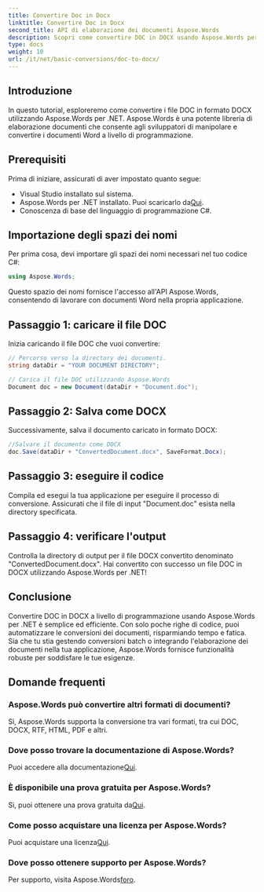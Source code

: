 ```yaml
---
title: Convertire Doc in Docx
linktitle: Convertire Doc in Docx
second_title: API di elaborazione dei documenti Aspose.Words
description: Scopri come convertire DOC in DOCX usando Aspose.Words per .NET. Guida passo passo con esempi di codice. Perfetto per gli sviluppatori.
type: docs
weight: 10
url: /it/net/basic-conversions/doc-to-docx/
---
```

## Introduzione

In questo tutorial, esploreremo come convertire i file DOC in formato DOCX utilizzando Aspose.Words per .NET. Aspose.Words è una potente libreria di elaborazione documenti che consente agli sviluppatori di manipolare e convertire i documenti Word a livello di programmazione.

## Prerequisiti

Prima di iniziare, assicurati di aver impostato quanto segue:
- Visual Studio installato sul sistema.
-  Aspose.Words per .NET installato. Puoi scaricarlo da[Qui](https://releases.aspose.com/words/net/).
- Conoscenza di base del linguaggio di programmazione C#.

## Importazione degli spazi dei nomi

Per prima cosa, devi importare gli spazi dei nomi necessari nel tuo codice C#:
```csharp
using Aspose.Words;
```

Questo spazio dei nomi fornisce l'accesso all'API Aspose.Words, consentendo di lavorare con documenti Word nella propria applicazione.

## Passaggio 1: caricare il file DOC

Inizia caricando il file DOC che vuoi convertire:
```csharp
// Percorso verso la directory dei documenti.
string dataDir = "YOUR DOCUMENT DIRECTORY";

// Carica il file DOC utilizzando Aspose.Words
Document doc = new Document(dataDir + "Document.doc");
```

## Passaggio 2: Salva come DOCX

Successivamente, salva il documento caricato in formato DOCX:
```csharp
//Salvare il documento come DOCX
doc.Save(dataDir + "ConvertedDocument.docx", SaveFormat.Docx);
```

## Passaggio 3: eseguire il codice

Compila ed esegui la tua applicazione per eseguire il processo di conversione. Assicurati che il file di input "Document.doc" esista nella directory specificata.

## Passaggio 4: verificare l'output

Controlla la directory di output per il file DOCX convertito denominato "ConvertedDocument.docx". Hai convertito con successo un file DOC in DOCX utilizzando Aspose.Words per .NET!

## Conclusione

Convertire DOC in DOCX a livello di programmazione usando Aspose.Words per .NET è semplice ed efficiente. Con solo poche righe di codice, puoi automatizzare le conversioni dei documenti, risparmiando tempo e fatica. Sia che tu stia gestendo conversioni batch o integrando l'elaborazione dei documenti nella tua applicazione, Aspose.Words fornisce funzionalità robuste per soddisfare le tue esigenze.

## Domande frequenti

### Aspose.Words può convertire altri formati di documenti?
Sì, Aspose.Words supporta la conversione tra vari formati, tra cui DOC, DOCX, RTF, HTML, PDF e altri.

### Dove posso trovare la documentazione di Aspose.Words?
 Puoi accedere alla documentazione[Qui](https://reference.aspose.com/words/net/).

### È disponibile una prova gratuita per Aspose.Words?
 Sì, puoi ottenere una prova gratuita da[Qui](https://releases.aspose.com/).

### Come posso acquistare una licenza per Aspose.Words?
 Puoi acquistare una licenza[Qui](https://purchase.aspose.com/buy).

### Dove posso ottenere supporto per Aspose.Words?
 Per supporto, visita Aspose.Words[foro](https://forum.aspose.com/c/words/8).
